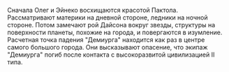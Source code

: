 Сначала Олег и Эйнеко восхищаются красотой Пактола. Рассматривают материки на дневной стороне, ледники на ночной стороне. Потом замечают рой Дайсона вокруг звезды, структуры на поверхности планеты, похожие на города, и повергаются в изумление. Расчетная точка падения "Демиурга" находится как раз в центре самого большого города. Они высказывают опасение, что экипаж "Демиурга" погиб после контакта с высокоразвитой цивилизацией II типа.
